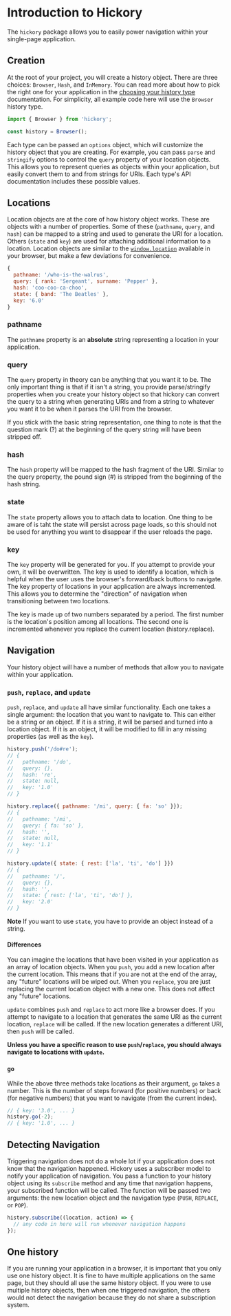 # Introduction to Hickory

The `hickory` package allows you to easily power navigation within your single-page application.

## Creation

At the root of your project, you will create a history object. There are three choices: `Browser`, `Hash`, and `InMemory`. You can read more about how to pick the right one for your application in the [choosing your history type](./choosing.md) documentation. For simplicity, all example code here will use the `Browser` history type.

```js
import { Browser } from 'hickory';

const history = Browser();
```

Each type can be passed an `options` object, which will customize the history object that you are creating. For example, you can pass `parse` and `stringify` options to control the `query` property of your location objects. This allows you to represent queries as objects within your application, but easily convert them to and from strings for URIs. Each type's API documentation includes these possible values.

## Locations

Location objects are at the core of how history object works. These are objects with a number of properties. Some of these (`pathname`, `query`, and `hash`) can be mapped to a string and used to generate the URI for a location. Others (`state` and `key`) are used for attaching additional information to a location. Location objects are similar to the [`window.location`](https://developer.mozilla.org/en-US/docs/Web/API/Window/location) available in your browser, but make a few deviations for convenience.

```js
{
  pathname: '/who-is-the-walrus',
  query: { rank: 'Sergeant', surname: 'Pepper' },
  hash: 'coo-coo-ca-choo',
  state: { band: 'The Beatles' },
  key: '6.0'
}
```

### pathname

The `pathname` property is an **absolute** string representing a location in your application.

### query

The `query` property in theory can be anything that you want it to be. The only important thing is that if it isn't a string, you provide parse/stringify properties when you create your history object so that hickory can convert the query to a string when generating URIs and from a string to whatever you want it to be when it parses the URI from the browser.

If you stick with the basic string representation, one thing to note is that the question mark (?) at the beginning of the query string will have been stripped off.

### hash

The `hash` property will be mapped to the hash fragment of the URI. Similar to the query property, the pound sign (#) is stripped from the beginning of the hash string.

### state

The `state` property allows you to attach data to location. One thing to be aware of is taht the state will persist across page loads, so this should not be used for anything you want to disappear if the user reloads the page.

### key

The `key` property will be generated for you. If you attempt to provide your own, it will be overwritten. The key is used to identify a location, which is helpful when the user uses the browser's forward/back buttons to navigate. The key property of locations in your application are always incremented. This allows you to determine the "direction" of navigation when transitioning between two locations.

The key is made up of two numbers separated by a period. The first number is the location's position among all locations. The second one is incremented whenever you replace the current location (history.replace).

## Navigation

Your history object will have a number of methods that allow you to navigate within your application.

### `push`, `replace`, and `update`

`push`, `replace`, and `update` all have similar functionality. Each one takes a single argument: the location that you want to navigate to. This can either be a string or an object. If it is a string, it will be parsed and turned into a location object. If it is an object, it will be modified to fill in any missing properties (as well as the `key`).

```js
history.push('/do#re');
// {
//   pathname: '/do',
//   query: {},
//   hash: 're',
//   state: null,
//   key: '1.0'
// }

history.replace({ pathname: '/mi', query: { fa: 'so' }});
// {
//   pathname: '/mi',
//   query: { fa: 'so' },
//   hash: '',
//   state: null,
//   key: '1.1'
// }

history.update({ state: { rest: ['la', 'ti', 'do'] }})
// {
//   pathname: '/',
//   query: {},
//   hash: '',
//   state: { rest: ['la', 'ti', 'do'] },
//   key: '2.0'
// }
```

**Note** If you want to use `state`, you have to provide an object instead of a string.

#### Differences

You can imagine the locations that have been visited in your application as an array of location objects. When you `push`, you add a new location after the current location. This means that if you are not at the end of the array, any "future" locations will be wiped out. When you `replace`, you are just replacing the current location object with a new one. This does not affect any "future" locations.

`update` combines `push` and `replace` to act more like a browser does. If you attempt to navigate to a location that generates the same URI as the current location, `replace` will be called. If the new location generates a different URI, then `push` will be called.

**Unless you have a specific reason to use `push`/`replace`, you should always navigate to locations with `update`.**

### `go`

While the above three methods take locations as their argument, `go` takes a number. This is the number of steps forward (for positive numbers) or back (for negative numbers) that you want to navigate (from the current index).

```js
// { key: '3.0', ... }
history.go(-2);
// { key: '1.0', ... }
```

## Detecting Navigation

Triggering navigation does not do a whole lot if your application does not know that the navigation happened. Hickory uses a subscriber model to notify your application of navigation. You pass a function to your history object using its `subscribe` method and any time that navigation happens, your subscribed function will be called. The function will be passed two arguments: the new location object and the navigation type (`PUSH`, `REPLACE`, or `POP`).

```js
history.subscribe((location, action) => {
  // any code in here will run whenever navigation happens
});
```

## One history

If you are running your application in a browser, it is important that you only use one history object. It is fine to have multiple applications on the same page, but they should all use the same history object. If you were to use multiple history objects, then when one triggered navigation, the others would not detect the navigation because they do not share a subscription system.
